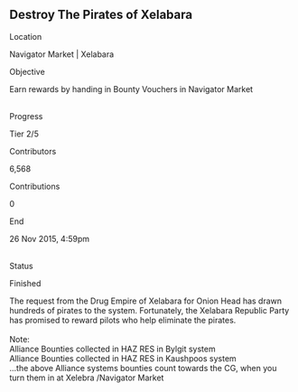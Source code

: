 ## Destroy The Pirates of Xelabara

Location

Navigator Market \| Xelabara

Objective

Earn rewards by handing in Bounty Vouchers in Navigator Market

\
Progress

Tier 2/5

Contributors

6,568

Contributions

0

End

26 Nov 2015, 4:59pm

\
Status

Finished

The request from the Drug Empire of Xelabara for Onion Head has drawn
hundreds of pirates to the system. Fortunately, the Xelabara Republic
Party has promised to reward pilots who help eliminate the pirates.\
\
Note:\
Alliance Bounties collected in HAZ RES in Bylgit system\
Alliance Bounties collected in HAZ RES in Kaushpoos system\
...the above Alliance systems bounties count towards the CG, when you
turn them in at Xelebra /Navigator Market
